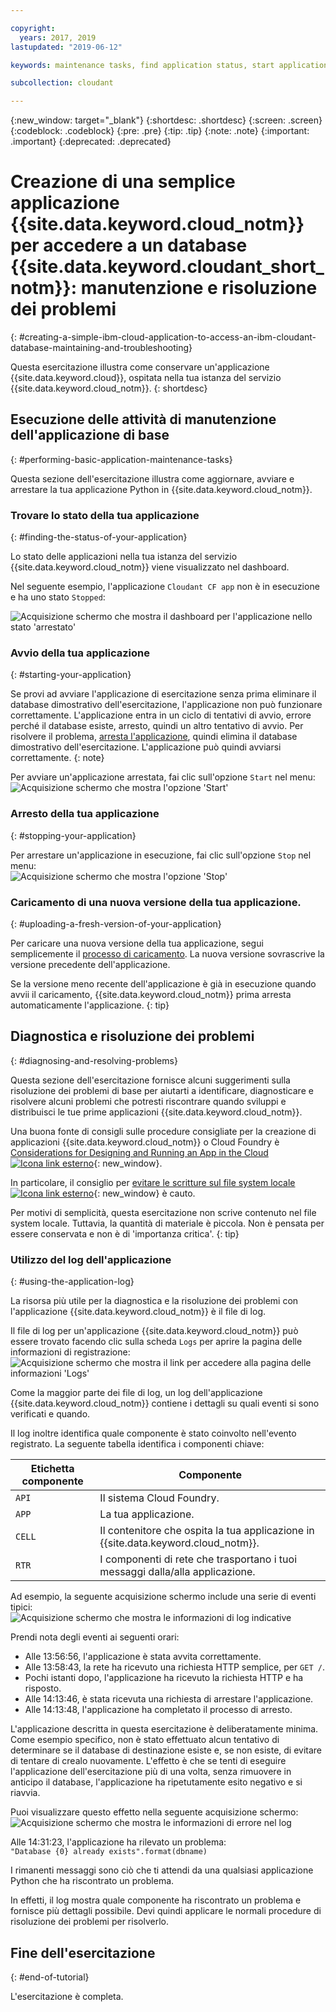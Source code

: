 ```yaml
---

copyright:
  years: 2017, 2019
lastupdated: "2019-06-12"

keywords: maintenance tasks, find application status, start application, stop application, upload application, diagnose problems, resolve problems, application log

subcollection: cloudant

---
```


{:new_window: target="_blank"}
{:shortdesc: .shortdesc}
{:screen: .screen}
{:codeblock: .codeblock}
{:pre: .pre}
{:tip: .tip}
{:note: .note}
{:important: .important}
{:deprecated: .deprecated}

<!-- Acrolinx: 2017-01-11 -->

# Creazione di una semplice applicazione {{site.data.keyword.cloud_notm}} per accedere a un database {{site.data.keyword.cloudant_short_notm}}: manutenzione e risoluzione dei problemi
{: #creating-a-simple-ibm-cloud-application-to-access-an-ibm-cloudant-database-maintaining-and-troubleshooting}

Questa esercitazione illustra come conservare un'applicazione
{{site.data.keyword.cloud}},
ospitata nella tua istanza del servizio {{site.data.keyword.cloud_notm}}.
{: shortdesc}

## Esecuzione delle attività di manutenzione dell'applicazione di base
{: #performing-basic-application-maintenance-tasks}

Questa sezione dell'esercitazione illustra come aggiornare,
avviare e arrestare la tua applicazione
Python in {{site.data.keyword.cloud_notm}}.

### Trovare lo stato della tua applicazione
{: #finding-the-status-of-your-application}

Lo stato delle applicazioni nella tua istanza del servizio
{{site.data.keyword.cloud_notm}} viene visualizzato nel dashboard.

Nel seguente esempio, l'applicazione `Cloudant CF app` non è in esecuzione e ha uno
stato `Stopped`:

![Acquisizione schermo che mostra il dashboard per l'applicazione nello stato 'arrestato' ](images/img0037.png)

### Avvio della tua applicazione
{: #starting-your-application}

Se provi ad avviare l'applicazione di esercitazione senza prima eliminare il database dimostrativo dell'esercitazione, l'applicazione non può funzionare correttamente. L'applicazione entra in un ciclo di tentativi di avvio,
    errore perché il database esiste,
    arresto,
    quindi un altro tentativo di avvio. Per risolvere il problema,
    [arresta l'applicazione](#stopping-your-application),
    quindi elimina il database dimostrativo dell'esercitazione. L'applicazione può quindi avviarsi correttamente.
{: note}
    
Per avviare un'applicazione arrestata, fai clic sull'opzione `Start` nel menu:<br/>
![Acquisizione schermo che mostra l'opzione 'Start'](images/img0039.png)

### Arresto della tua applicazione
{: #stopping-your-application}

Per arrestare un'applicazione in esecuzione, fai clic sull'opzione `Stop` nel menu:<br/>
![Acquisizione schermo che mostra l'opzione 'Stop'](images/img0041.png)

### Caricamento di una nuova versione della tua applicazione.
{: #uploading-a-fresh-version-of-your-application}

Per caricare una nuova versione della tua applicazione,
segui semplicemente il [processo di caricamento](/docs/services/Cloudant?topic=cloudant-creating-a-simple-ibm-cloud-application-to-access-an-ibm-cloudant-database-uploading-the-application#creating-a-simple-ibm-cloud-application-to-access-an-ibm-cloudant-database-uploading-the-application).
La nuova versione sovrascrive la versione precedente dell'applicazione.

Se la versione meno recente dell'applicazione è già in esecuzione quando avvii il caricamento, {{site.data.keyword.cloud_notm}} prima arresta automaticamente l'applicazione.
{: tip}

## Diagnostica e risoluzione dei problemi
{: #diagnosing-and-resolving-problems}

Questa sezione dell'esercitazione fornisce alcuni suggerimenti sulla risoluzione dei problemi di base per aiutarti
a identificare, diagnosticare
e risolvere alcuni problemi che potresti riscontrare quando sviluppi e distribuisci
le tue prime applicazioni {{site.data.keyword.cloud_notm}}.

Una buona fonte di consigli sulle procedure consigliate per la creazione di applicazioni {{site.data.keyword.cloud_notm}} o
Cloud Foundry è
[Considerations for Designing and Running an App in the Cloud ![Icona link esterno](../images/launch-glyph.svg "Icona link esterno")](https://docs.cloudfoundry.org/devguide/deploy-apps/prepare-to-deploy.html){: new_window}.

In particolare,
il consiglio per
[evitare le scritture sul file system locale
![Icona link esterno](../images/launch-glyph.svg "Icona link esterno")](https://docs.cloudfoundry.org/devguide/deploy-apps/prepare-to-deploy.html#filesystem){: new_window}
è cauto.

Per motivi di semplicità, questa esercitazione non scrive contenuto nel file system locale. Tuttavia,
    la quantità di materiale è piccola. Non è pensata per essere conservata
    e non è di 'importanza critica'.
{: tip}

### Utilizzo del log dell'applicazione
{: #using-the-application-log}

La risorsa più utile per la diagnostica e la risoluzione dei problemi con l'applicazione
{{site.data.keyword.cloud_notm}} è il file di log.

Il file di log per un'applicazione {{site.data.keyword.cloud_notm}} può essere trovato facendo clic sulla scheda `Logs` per aprire la pagina delle informazioni di registrazione:<br/>
![Acquisizione schermo che mostra il link per accedere alla pagina delle informazioni 'Logs'](images/img0042.png)

Come la maggior parte dei file di log,
un log dell'applicazione {{site.data.keyword.cloud_notm}} contiene i dettagli su quali eventi si sono verificati e quando.

Il log inoltre identifica quale componente è stato coinvolto nell'evento registrato.
La seguente tabella identifica i componenti chiave:

Etichetta componente | Componente
----------------|----------
`API`           | Il sistema Cloud Foundry.
`APP`           | La tua applicazione.
`CELL`          | Il contenitore che ospita la tua applicazione in {{site.data.keyword.cloud_notm}}.
`RTR`           | I componenti di rete che trasportano i tuoi messaggi dalla/alla applicazione.

Ad esempio,
la seguente acquisizione schermo include una serie di eventi tipici:<br/>
![Acquisizione schermo che mostra le informazioni di log indicative](images/img0043.png)

Prendi nota degli eventi ai seguenti orari:

-   Alle 13:56:56, l'applicazione è stata avvita correttamente.
-   Alle 13:58:43, la rete ha ricevuto una richiesta HTTP semplice, per `GET /`.
-   Pochi istanti dopo, l'applicazione ha ricevuto la richiesta HTTP e ha risposto.
-   Alle 14:13:46, è stata ricevuta una richiesta di arrestare l'applicazione.
-   Alle 14:13:48, l'applicazione ha completato il processo di arresto.

L'applicazione descritta in questa esercitazione è deliberatamente minima.
Come esempio specifico,
non è stato effettuato alcun tentativo di determinare se il database di destinazione esiste
e,
se non esiste,
di evitare di tentare di crealo nuovamente.
L'effetto è che se tenti di eseguire l'applicazione dell'esercitazione più di una volta,
senza rimuovere in anticipo il database,
l'applicazione ha ripetutamente esito negativo e si riavvia.

Puoi visualizzare questo effetto nella seguente acquisizione schermo:<br/>
![Acquisizione schermo che mostra le informazioni di errore nel log](images/img0044.png)

Alle 14:31:23,
l'applicazione ha rilevato un problema:<br/>
`"Database {0} already exists".format(dbname)`

I rimanenti messaggi sono ciò che ti attendi da una qualsiasi applicazione Python che ha riscontrato un problema.

In effetti,
il log mostra quale componente ha riscontrato un problema
e fornisce più dettagli possibile.
Devi quindi applicare le normali procedure di risoluzione dei problemi per risolverlo.

## Fine dell'esercitazione
{: #end-of-tutorial}

L'esercitazione è completa.
